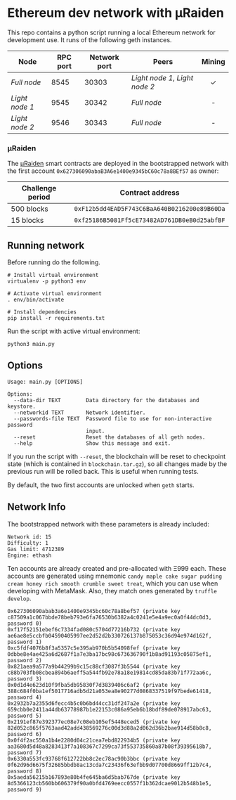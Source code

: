 # Ethereum dev network with µRaiden

This repo contains a python script running a local Ethereum network for development use. It runs of the following geth instances.

| Node           | RPC port | Network port | Peers                          | Mining |
| -------------- | -------- | ------------ | ------------------------------ |:------:|
| _Full node_    | 8545     | 30303        | _Light node 1_, _Light node 2_ | ✓      |
| _Light node 1_ | 9545     | 30342        | _Full node_                    | -      |
| _Light node 2_ | 9546     | 30343        | _Full node_                    | -      |

### µRaiden

The [µRaiden](https://github.com/raiden-network/microraiden) smart contracts are deployed in the bootstrapped network with the first account `0x627306090abaB3A6e1400e9345bC60c78a8BEf57` as owner:

| Challenge period | Contract address                             |
| ---------------- | -------------------------------------------- |
| 500 blocks       | `0xF12b5dd4EAD5F743C6BaA640B0216200e89B60Da` |
| 15 blocks        | `0xf25186B5081Ff5cE73482AD761DB0eB0d25abfBF` |

## Running network

Before running do the following.

```shell
# Install virtual environment
virtualenv -p python3 env

# Activate virtual environment
. env/bin/activate

# Install dependencies
pip install -r requirements.txt
```

Run the script with active virtual environment:

```shell
python3 main.py
```

## Options

```shell
Usage: main.py [OPTIONS]

Options:
  --data-dir TEXT        Data directory for the databases and keystore.
  --networkid TEXT       Network identifier.
  --passwords-file TEXT  Password file to use for non-interactive password
                         input.
  --reset                Reset the databases of all geth nodes.
  --help                 Show this message and exit.
```

If you run the script with `--reset`, the blockchain will be reset to checkpoint state (which is contained in `blockchain.tar.gz`), so all changes made by the previous run will be rolled back. This is useful when running tests.

By default, the two first accounts are unlocked when `geth` starts.

## Network Info

The bootstrapped network with these parameters is already included:

```
Network id: 15
Difficulty: 1
Gas limit: 4712389
Engine: ethash
```

Ten accounts are already created and pre-allocated with Ξ999 each. These accounts are generated using mnemonic `candy maple cake sugar pudding cream honey rich smooth crumble sweet treat`, which you can use when developing with MetaMask. Also, they match ones generated by `truffle develop`.

```
0x627306090abab3a6e1400e9345bc60c78a8bef57 (private key c87509a1c067bbde78beb793e6fa76530b6382a4c0241e5e4a9ec0a0f44dc0d3, password 0)
0xf17f52151ebef6c7334fad080c5704d77216b732 (private key ae6ae8e5ccbfb04590405997ee2d52d2b330726137b875053c36d94e974d162f, password 1)
0xc5fdf4076b8f3a5357c5e395ab970b5b54098fef (private key 0dbbe8e4ae425a6d2687f1a7e3ba17bc98c673636790f1b8ad91193c05875ef1, password 2)
0x821aea9a577a9b44299b9c15c88cf3087f3b5544 (private key c88b703fb08cbea894b6aeff5a544fb92e78a18e19814cd85da83b71f772aa6c, password 3)
0x0d1d4e623d10f9fba5db95830f7d3839406c6af2 (private key 388c684f0ba1ef5017716adb5d21a053ea8e90277d0868337519f97bede61418, password 4)
0x2932b7a2355d6fecc4b5c0b6bd44cc31df247a2e (private key 659cbb0e2411a44db63778987b1e22153c086a95eb6b18bdf89de078917abc63, password 5)
0x2191ef87e392377ec08e7c08eb105ef5448eced5 (private key 82d052c865f5763aad42add438569276c00d3d88a2d062d36b2bae914d58b8c8, password 6)
0x0f4f2ac550a1b4e2280d04c21cea7ebd822934b5 (private key aa3680d5d48a8283413f7a108367c7299ca73f553735860a87b08f39395618b7, password 7)
0x6330a553fc93768f612722bb8c2ec78ac90b3bbc (private key 0f62d96d6675f32685bbdb8ac13cda7c23436f63efbb9d07700d8669ff12b7c4, password 8)
0x5aeda56215b167893e80b4fe645ba6d5bab767de (private key 8d5366123cb560bb606379f90a0bfd4769eecc0557f1b362dcae9012b548b1e5, password 9)
```
